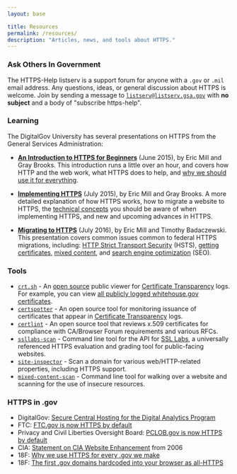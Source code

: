 ```yaml
---
layout: base

title: Resources
permalink: /resources/
description: "Articles, news, and tools about HTTPS."
---
```


### Ask Others In Government

The HTTPS-Help listserv is a support forum for anyone with a `.gov` or `.mil` email address.  Any questions, ideas, or general discussion about HTTPS is welcome.  Join by sending a message to [`listserv@listserv.gsa.gov`](mailto:listserv@listserv.gsa.gov) with **no subject** and a body of "subscribe https-help".

### Learning

The DigitalGov University has several presentations on HTTPS from the General Services Administration:

* **[An Introduction to HTTPS for Beginners](https://www.youtube.com/watch?v=d2GmcPYWm5k)** (June 2015), by Eric Mill and Gray Brooks. This introduction runs a little over an hour, and covers how HTTP and the web work, what HTTPS does to help, and [why we should use it for everything](/everything/).

* **[Implementing HTTPS](https://www.youtube.com/watch?v=rnM2qAfEG-M)** (July 2015), by Eric Mill and Gray Brooks. A more detailed explanation of how HTTPS works, how to migrate a website to HTTPS, the [technical concepts](/technical-guidelines/) you should be aware of when implementing HTTPS, and new and upcoming advances in HTTPS.

* **[Migrating to HTTPS](https://www.youtube.com/watch?v=X5H8JRULDOo)** (July 2016), by Eric Mill and Timothy Badaczewski. This presentation covers common issues common to federal HTTPS migrations, including: [HTTP Strict Transport Security](/hsts/) (HSTS), [getting certificates](/certificates/), [mixed content](/mixed-content/), and [search engine optimization](/faq/#how-does-migrating-to-https-affect-search-engine-optimization-seo) (SEO).

### Tools

* [`crt.sh`](https://crt.sh) - An [open source](https://github.com/crtsh) public viewer for [Certificate Transparency](/certificates/#certificate-transparency) logs. For example, you can view [all publicly logged whitehouse.gov certificates](https://crt.sh/?q=whitehouse.gov).
* [`certspotter`](https://github.com/SSLMate/certspotter) - An open source tool for monitoring issuance of certificates that appear in [Certificate Transparency](/certificates/#certificate-transparency) logs.
* [`certlint`](https://github.com/awslabs/certlint) - An open source tool that reviews x.509 certificates for compliance with CA/Browser Forum requirements and various RFCs.
* [`ssllabs-scan`](https://github.com/ssllabs/ssllabs-scan) - Command line tool for the API for [SSL Labs](https://www.ssllabs.com/ssltest/), a universally referenced HTTPS evaluation and grading tool for public-facing websites.
* [`site-inspector`](https://github.com/benbalter/site-inspector) - Scan a domain for various web/HTTP-related properties, including HTTPS support.
* [`mixed-content-scan`](https://github.com/bramus/mixed-content-scan) - Command line tool for walking over a website and scanning for the use of insecure resources.

### HTTPS in .gov

* DigitalGov: [Secure Central Hosting for the Digital Analytics Program](https://www.digitalgov.gov/2015/08/14/secure-central-hosting-for-the-digital-analytics-program/)
* FTC: [FTC.gov is now HTTPS by default](https://www.ftc.gov/news-events/blogs/techftc/2015/03/ftcgov-now-https-default)
* Privacy and Civil Liberties Oversight Board: [PCLOB.gov is now HTTPS by default](https://www.pclob.gov/newsroom/20150318.html)
* CIA: [Statement on CIA Website Enhancement](https://www.cia.gov/news-information/press-releases-statements/press-release-archive-2006/statement-on-cia-website-enhancement.html) from 2006
* 18F: [Why we use HTTPS for every .gov we make](https://18f.gsa.gov/2014/11/13/why-we-use-https-in-every-gov-website-we-make/)
* 18F: [The first .gov domains hardcoded into your browser as all-HTTPS](https://18f.gsa.gov/2015/02/09/the-first-gov-domains-hardcoded-into-your-browser-as-all-https/)
